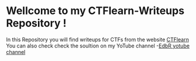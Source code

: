
# Wellcome to my CTFlearn-Writeups Repository !   
In this Repository you will find writeups for CTFs from the website [CTFlearn](https://ctflearn.com/)  
You can also check check the soultion on my YoTube channel -[EdbR yotube channel](https://www.youtube.com/channel/UCoD5lhTM5qtEKiFkhsDECkQ?view_as=subscriber) 
